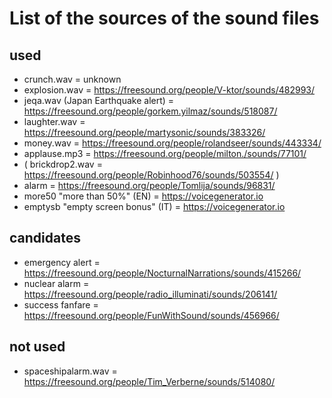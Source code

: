 # List of the sources of the sound files

## used
- crunch.wav = unknown
- explosion.wav = https://freesound.org/people/V-ktor/sounds/482993/
- jeqa.wav (Japan Earthquake alert) = https://freesound.org/people/gorkem.yilmaz/sounds/518087/
- laughter.wav = https://freesound.org/people/martysonic/sounds/383326/
- money.wav = https://freesound.org/people/rolandseer/sounds/443334/
- applause.mp3 = https://freesound.org/people/milton./sounds/77101/
- ( brickdrop2.wav = https://freesound.org/people/Robinhood76/sounds/503554/ )
- alarm = https://freesound.org/people/Tomlija/sounds/96831/ 
- more50 "more than 50%" (EN)  = https://voicegenerator.io
- emptysb "empty screen bonus" (IT) = https://voicegenerator.io

## candidates
- emergency alert = https://freesound.org/people/NocturnalNarrations/sounds/415266/
- nuclear alarm = https://freesound.org/people/radio_illuminati/sounds/206141/
- success fanfare = https://freesound.org/people/FunWithSound/sounds/456966/

## not used
- spaceshipalarm.wav = https://freesound.org/people/Tim_Verberne/sounds/514080/
